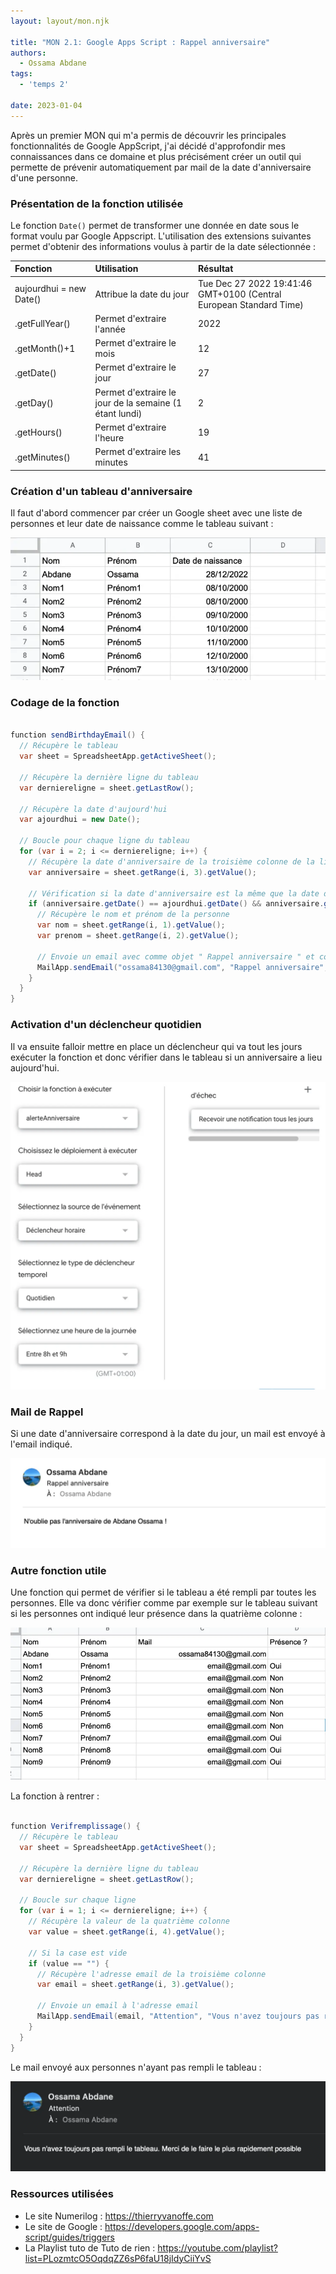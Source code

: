 ```yaml
---
layout: layout/mon.njk

title: "MON 2.1: Google Apps Script : Rappel anniversaire"
authors:
  - Ossama Abdane
tags:
  - 'temps 2'

date: 2023-01-04
---
```

<!-- début résumé -->
Après un premier MON qui m'a permis de découvrir les principales fonctionnalités de Google AppScript, j'ai décidé d'approfondir mes connaissances dans ce domaine et plus précisément créer un outil qui permette de prévenir automatiquement par mail de la date d'anniversaire d'une personne.
<!-- fin résumé -->

### Présentation de la fonction utilisée

Le fonction `Date()` permet de transformer une donnée en date sous le format voulu par Google Appscript.
L'utilisation des extensions suivantes permet d'obtenir des informations voulus à partir de la date sélectionnée :

|Fonction |Utilisation | Résultat |
|:----|:----|:----|
| aujourdhui = new Date() | Attribue la date du jour | Tue Dec 27 2022 19:41:46 GMT+0100 (Central European Standard Time) |
|.getFullYear() | Permet d'extraire l'année | 2022 |
|.getMonth()+1 |Permet d'extraire le mois | 12 |
|.getDate() |Permet d'extraire le jour | 27 |
|.getDay() |Permet d'extraire le jour de la semaine (1 étant lundi) | 2 |
|.getHours() |Permet d'extraire l'heure | 19 |
|.getMinutes() |Permet d'extraire les minutes| 41 |


### Création d'un tableau d'anniversaire 

Il faut d'abord commencer par créer un Google sheet avec une liste de personnes et leur date de naissance comme le tableau suivant :

![Optional Text](Image3.webp)

### Codage de la fonction

```java

function sendBirthdayEmail() {
  // Récupère le tableau 
  var sheet = SpreadsheetApp.getActiveSheet();
  
  // Récupère la dernière ligne du tableau
  var derniereligne = sheet.getLastRow();
  
  // Récupère la date d'aujourd'hui
  var ajourdhui = new Date();
  
  // Boucle pour chaque ligne du tableau 
  for (var i = 2; i <= derniereligne; i++) {
    // Récupère la date d'anniversaire de la troisième colonne de la ligne
    var anniversaire = sheet.getRange(i, 3).getValue();
    
    // Vérification si la date d'anniversaire est la même que la date du jour
    if (anniversaire.getDate() == ajourdhui.getDate() && anniversaire.getMonth() == ajourdhui.getMonth()) {
      // Récupère le nom et prénom de la personne
      var nom = sheet.getRange(i, 1).getValue();
      var prenom = sheet.getRange(i, 2).getValue();
      
      // Envoie un email avec comme objet " Rappel anniversaire " et comme contenu "N'oublie pas l'anniversaire de [Nom] !"
      MailApp.sendEmail("ossama84130@gmail.com", "Rappel anniversaire", "N'oublie pas l'anniversaire de " + nom +" " + prenom + " !");
    }
  }
}

```



### Activation d'un déclencheur quotidien

Il va ensuite falloir mettre en place un déclencheur qui va tout les jours exécuter la fonction et donc vérifier dans le tableau si un anniversaire a lieu aujourd'hui. 

![Optional Text](Image1.webp)

### Mail de Rappel

Si une date d'anniversaire correspond à la date du jour, un mail est envoyé à l'email indiqué. 

![Optional Text](Image2.webp)

### Autre fonction utile

Une fonction qui permet de vérifier si le tableau a été rempli par toutes les personnes. Elle va donc vérifier comme par exemple sur le tableau suivant si les personnes ont indiqué leur présence dans la quatrième colonne :  

![Optional Text](Image4.webp)

La fonction à rentrer :

```java

function Verifremplissage() {
  // Récupère le tableau 
  var sheet = SpreadsheetApp.getActiveSheet();
  
  // Récupère la dernière ligne du tableau
  var derniereligne = sheet.getLastRow();
  
  // Boucle sur chaque ligne
  for (var i = 1; i <= derniereligne; i++) {
    // Récupère la valeur de la quatrième colonne
    var value = sheet.getRange(i, 4).getValue();
    
    // Si la case est vide
    if (value == "") {
      // Récupère l'adresse email de la troisième colonne
      var email = sheet.getRange(i, 3).getValue();
      
      // Envoie un email à l'adresse email
      MailApp.sendEmail(email, "Attention", "Vous n'avez toujours pas rempli le tableau. Merci de le faire le plus rapidement possible");
    }
  }
}

```

Le mail envoyé aux personnes n'ayant pas rempli le tableau :

![Optional Text](Image5.webp)



### Ressources utilisées

* Le site Numerilog : https://thierryvanoffe.com
* Le site de Google : https://developers.google.com/apps-script/guides/triggers
* La Playlist tuto de Tuto de rien : https://youtube.com/playlist?list=PLozmtcO5OqdqZZ6sP6faU18jIdyCiiYvS
